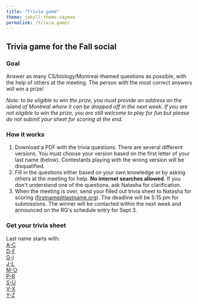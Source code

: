 ```yaml
---
title: "Trivia game"
theme: jekyll-theme-cayman
permalink: /trivia_game/
--- 
```


## Trivia game for the Fall social

### Goal 
Answer as many CS/biology/Montreal-themed questions as possible, with the help of others at the meeting. The person with the most correct answers will win a prize! <br />

*Note: to be eligible to win the prize, you must provide an address on the island of Montreal where it can be dropped off in the next week. If you are not eligible to win the prize, you are still welcome to play for fun but please do not submit your sheet for scoring at the end.*

### How it works
1. Download a PDF with the trivia questions. There are several different versions. You must choose your version based on the first letter of your last name (below). Contestants playing with the wrong version will be disqualified.
2. Fill in the questions either based on your own knowledge or by asking others at the meeting for help. **No internet searches allowed.** If you don't understand one of the questions, ask Natasha for clarification.
3. When the meeting is over, send your filled out trivia sheet to Natasha for scoring (firstname@lastname.org). The deadline will be 5:15 pm for submissions. The winner will be contacted within the next week and announced on the RG's schedule entry for Sept 3.

### Get your trivia sheet
Last name starts with: <br />
[A-C](https://drive.google.com/file/d/1wqiu1afTqSWENByuTLwiq0WKNWAbymSW/view?usp=sharing) <br />
[D-F](https://drive.google.com/file/d/1ixxlggg7RS1LrDPPxZ0BspdsGkdZIJA5/view?usp=sharing) <br />
[G-I](https://drive.google.com/file/d/1K8rsYkqc1D_ADb6WZYpyn2Ei0jsqQmzt/view?usp=sharing) <br />
[J-L](https://drive.google.com/file/d/1t1gM5ySbWkFad-wxRE7TpgVaIS7hIQNd/view?usp=sharing) <br />
[M-O](https://drive.google.com/file/d/1_tRNQgear-IhV1lNp4s_ePzZOI6Ux0cL/view?usp=sharing) <br />
[P-R](https://drive.google.com/file/d/1Njan5DaNB9xVtzUOkmIeiLC8l44lrbk_/view?usp=sharing) <br />
[S-U](https://drive.google.com/file/d/1lfxMM9NunYEMe5zDHHyrCjEDGUTSDHRZ/view?usp=sharing) <br />
[V-X](https://drive.google.com/file/d/1VduKsXreBwEY20Mi9TGM7OTQyYUzPv9H/view?usp=sharing) <br />
[Y-Z](https://drive.google.com/file/d/1I9Eu_WH3wXN46Bhtnf_LAbySKlLgFb1g/view?usp=sharing) <br />
